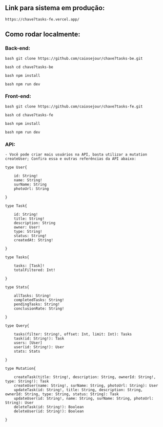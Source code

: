 ## Link para sistema em produção: 
    
    https://chave7tasks-fe.vercel.app/

## Como rodar localmente: 

### Back-end: 
        
```bash git clone https://github.com/caiosejour/chave7tasks-be.git```

```bash cd chave7tasks-be```

```bash npm install```

```bash npm run dev```

### Front-end: 
    
```bash git clone https://github.com/caiosejour/chave7tasks-fe.git```

```bash cd chave7tasks-fe```

```bash npm install```

```bash npm run dev```

### API:

    - Você pode criar mais usuários na API, basta utilizar a mutation createUser; Confira essa e outras referências da API abaixo: 

    type User{

        id: String!
        name: String!
        surName: String
        photoUrl: String

    }

    type Task{

        id: String!
        title: String!
        description: String
        owner: User!
        type: String!
        status: String!
        createdAt: String!

    }

    type Tasks{

        tasks: [Task]!
        totalFiltered: Int!

    }

    type Stats{

        allTasks: String!
        completedTasks: String!
        pendingTasks: String!
        conclusionRate: String!

    }

    type Query{

        tasks(filter: String!, offset: Int, limit: Int): Tasks
        task(id: String!): Task
        users: [User]
        user(id: String!): User
        stats: Stats

    }

    type Mutation{

        createTask(title: String!, description: String, ownerId: String!, type: String!): Task
        createUser(name: String!, surName: String, photoUrl: String): User
        updateTask(id: String!, title: String, description: String, ownerId: String, type: String, status: String): Task
        updateUser(id: String!, name: String, surName: String, photoUrl: String): User
        deleteTask(id: String!): Boolean
        deleteUser(id: String!): Boolean
        
    }